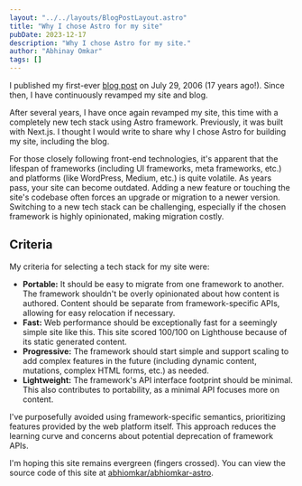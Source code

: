```yaml
---
layout: "../../layouts/BlogPostLayout.astro"
title: "Why I chose Astro for my site"
pubDate: 2023-12-17
description: "Why I chose Astro for my site."
author: "Abhinay Omkar"
tags: []
---
```


I published my first-ever [blog post](https://abhinay.wordpress.com/2006/07/29/hello-world/) on July 29, 2006 (17 years ago!). Since then, I have continuously revamped my site and blog.

After several years, I have once again revamped my site, this time with a completely new tech stack using Astro framework. Previously, it was built with Next.js. I thought I would write to share why I chose Astro for building my site, including the blog.

For those closely following front-end technologies, it's apparent that the lifespan of frameworks (including UI frameworks, meta frameworks, etc.) and platforms (like WordPress, Medium, etc.) is quite volatile. As years pass, your site can become outdated. Adding a new feature or touching the site's codebase often forces an upgrade or migration to a newer version. Switching to a new tech stack can be challenging, especially if the chosen framework is highly opinionated, making migration costly.

## Criteria

My criteria for selecting a tech stack for my site were:

- **Portable:** It should be easy to migrate from one framework to another. The framework shouldn't be overly opinionated about how content is authored. Content should be separate from framework-specific APIs, allowing for easy relocation if necessary.
- **Fast:** Web performance should be exceptionally fast for a seemingly simple site like this. This site scored 100/100 on Lighthouse because of its static generated content.
- **Progressive:** The framework should start simple and support scaling to add complex features in the future (including dynamic content, mutations, complex HTML forms, etc.) as needed.
- **Lightweight:** The framework's API interface footprint should be minimal. This also contributes to portability, as a minimal API focuses more on content.

I've purposefully avoided using framework-specific semantics, prioritizing features provided by the web platform itself. This approach reduces the learning curve and concerns about potential deprecation of framework APIs.

I'm hoping this site remains evergreen (fingers crossed). You can view the source code of this site at [abhiomkar/abhiomkar-astro](https://github.com/abhiomkar/abhiomkar-astro).